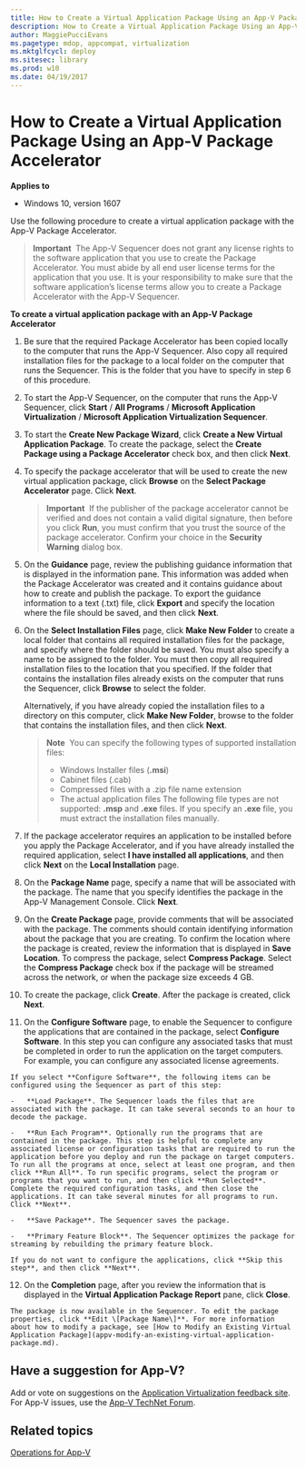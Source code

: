 ```yaml
---
title: How to Create a Virtual Application Package Using an App-V Package Accelerator (Windows 10)
description: How to Create a Virtual Application Package Using an App-V Package Accelerator
author: MaggiePucciEvans
ms.pagetype: mdop, appcompat, virtualization
ms.mktglfcycl: deploy
ms.sitesec: library
ms.prod: w10
ms.date: 04/19/2017
---
```



# How to Create a Virtual Application Package Using an App-V Package Accelerator

**Applies to**
-   Windows 10, version 1607

Use the following procedure to create a virtual application package with the App-V Package Accelerator.

> **Important**&nbsp;&nbsp;The App-V Sequencer does not grant any license rights to the software application that you use to create the Package Accelerator. You must abide by all end user license terms for the application that you use. It is your responsibility to make sure that the software application’s license terms allow you to create a Package Accelerator with the App-V Sequencer.

**To create a virtual application package with an App-V Package Accelerator**

1. Be sure that the required Package Accelerator has been copied locally to the computer that runs the App-V Sequencer. Also copy all required installation files for the package to a local folder on the computer that runs the Sequencer. This is the folder that you have to specify in step 6 of this procedure.

2.  To start the App-V Sequencer, on the computer that runs the App-V Sequencer, click **Start** / **All Programs** / **Microsoft Application Virtualization** / **Microsoft Application Virtualization Sequencer**.

3.  To start the **Create New Package Wizard**, click **Create a New Virtual Application Package**. To create the package, select the **Create Package using a Package Accelerator** check box, and then click **Next**.

4.  To specify the package accelerator that will be used to create the new virtual application package, click **Browse** on the **Select Package Accelerator** page. Click **Next**.

    > **Important**&nbsp;&nbsp;If the publisher of the package accelerator cannot be verified and does not contain a valid digital signature, then before you click **Run**, you must confirm that you trust the source of the package accelerator. Confirm your choice in the **Security Warning** dialog box.

5.  On the **Guidance** page, review the publishing guidance information that is displayed in the information pane. This information was added when the Package Accelerator was created and it contains guidance about how to create and publish the package. To export the guidance information to a text (.txt) file, click **Export** and specify the location where the file should be saved, and then click **Next**.

6.  On the **Select Installation Files** page, click **Make New Folder** to create a local folder that contains all required installation files for the package, and specify where the folder should be saved. You must also specify a name to be assigned to the folder. You must then copy all required installation files to the location that you specified. If the folder that contains the installation files already exists on the computer that runs the Sequencer, click **Browse** to select the folder.

    Alternatively, if you have already copied the installation files to a directory on this computer, click **Make New Folder**, browse to the folder that contains the installation files, and then click **Next**.

    > **Note**&nbsp;&nbsp;You can specify the following types of supported installation files:
    > -   Windows Installer files (**.msi**)
    > -   Cabinet files (.cab)
    > -   Compressed files with a .zip file name extension
    > -   The actual application files
    > The following file types are not supported: **.msp** and **.exe** files. If you specify an **.exe** file, you must extract the installation files manually.

7.  If the package accelerator requires an application to be installed before you apply the Package Accelerator, and if you have already installed the required application, select **I have installed all applications**, and then click **Next** on the **Local Installation** page.

8.  On the **Package Name** page, specify a name that will be associated with the package. The name that you specify identifies the package in the App-V Management Console. Click **Next**.

9.  On the **Create Package** page, provide comments that will be associated with the package. The comments should contain identifying information about the package that you are creating. To confirm the location where the package is created, review the information that is displayed in **Save Location**. To compress the package, select **Compress Package**. Select the **Compress Package** check box if the package will be streamed across the network, or when the package size exceeds 4 GB.

10.  To create the package, click **Create**. After the package is created, click **Next**.

11.  On the **Configure Software** page, to enable the Sequencer to configure the applications that are contained in the package, select **Configure Software**. In this step you can configure any associated tasks that must be completed in order to run the application on the target computers. For example, you can configure any associated license agreements.

    If you select **Configure Software**, the following items can be configured using the Sequencer as part of this step:

    -   **Load Package**. The Sequencer loads the files that are associated with the package. It can take several seconds to an hour to decode the package.

    -   **Run Each Program**. Optionally run the programs that are contained in the package. This step is helpful to complete any associated license or configuration tasks that are required to run the application before you deploy and run the package on target computers. To run all the programs at once, select at least one program, and then click **Run All**. To run specific programs, select the program or programs that you want to run, and then click **Run Selected**. Complete the required configuration tasks, and then close the applications. It can take several minutes for all programs to run. Click **Next**.

    -   **Save Package**. The Sequencer saves the package.

    -   **Primary Feature Block**. The Sequencer optimizes the package for streaming by rebuilding the primary feature block.

    If you do not want to configure the applications, click **Skip this step**, and then click **Next**.

12.  On the **Completion** page, after you review the information that is displayed in the **Virtual Application Package Report** pane, click **Close**.

    The package is now available in the Sequencer. To edit the package properties, click **Edit \[Package Name\]**. For more information about how to modify a package, see [How to Modify an Existing Virtual Application Package](appv-modify-an-existing-virtual-application-package.md).

## Have a suggestion for App-V?

Add or vote on suggestions on the [Application Virtualization feedback site](https://appv.uservoice.com/forums/280448-microsoft-application-virtualization).<br>For App-V issues, use the [App-V TechNet Forum](https://social.technet.microsoft.com/Forums/en-US/home?forum=mdopappv).

## Related topics

[Operations for App-V](appv-operations.md)
